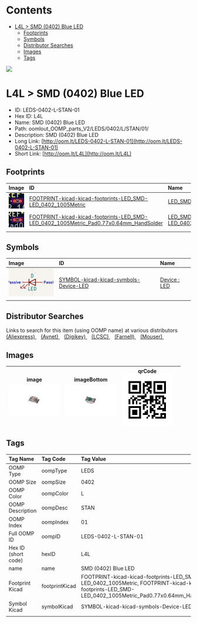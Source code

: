 



Contents
========

* [L4L > SMD (0402) Blue LED](#l4l--smd-0402-blue-led)
	* [Footprints](#footprints)
	* [Symbols](#symbols)
	* [Distributor Searches](#distributor-searches)
	* [Images](#images)
	* [Tags](#tags)
  
![][im]
# L4L > SMD (0402) Blue LED

- ID: LEDS-0402-L-STAN-01
- Hex ID: L4L
- Name: SMD (0402) Blue LED
- Path: oomlout_OOMP_parts_V2/LEDS/0402/L/STAN/01/
- Description: SMD (0402) Blue LED
- Long Link: [http://oom.lt/LEDS-0402-L-STAN-01](http://oom.lt/LEDS-0402-L-STAN-01)
- Short Link: [http://oom.lt/L4L](http://oom.lt/L4L)

## Footprints
  

|Image|ID|Name|
| :--- | :--- | :--- |
|[![](https://raw.githubusercontent.com/oomlout/oomlout_OOMP_eda_V2/main/FOOTPRINT/kicad/kicad-footprints/LED_SMD/LED_0402_1005Metric/image_140.png)](https://github.com/oomlout/oomlout_OOMP_eda_V2/tree/main/FOOTPRINT/kicad/kicad-footprints/LED_SMD/LED_0402_1005Metric/)|[FOOTPRINT-kicad-kicad-footprints-LED_SMD-LED_0402_1005Metric](https://github.com/oomlout/oomlout_OOMP_eda_V2/tree/main/FOOTPRINT/kicad/kicad-footprints/LED_SMD/LED_0402_1005Metric/)|[LED_SMD : LED_0402_1005Metric](https://github.com/oomlout/oomlout_OOMP_eda_V2/tree/main/FOOTPRINT/kicad/kicad-footprints/LED_SMD/LED_0402_1005Metric/)|
|[![](https://raw.githubusercontent.com/oomlout/oomlout_OOMP_eda_V2/main/FOOTPRINT/kicad/kicad-footprints/LED_SMD/LED_0402_1005Metric_Pad0.77x0.64mm_HandSolder/image_140.png)](https://github.com/oomlout/oomlout_OOMP_eda_V2/tree/main/FOOTPRINT/kicad/kicad-footprints/LED_SMD/LED_0402_1005Metric_Pad0.77x0.64mm_HandSolder/)|[FOOTPRINT-kicad-kicad-footprints-LED_SMD-LED_0402_1005Metric_Pad0.77x0.64mm_HandSolder](https://github.com/oomlout/oomlout_OOMP_eda_V2/tree/main/FOOTPRINT/kicad/kicad-footprints/LED_SMD/LED_0402_1005Metric_Pad0.77x0.64mm_HandSolder/)|[LED_SMD : LED_0402_1005Metric_Pad0.77x0.64mm_HandSolder](https://github.com/oomlout/oomlout_OOMP_eda_V2/tree/main/FOOTPRINT/kicad/kicad-footprints/LED_SMD/LED_0402_1005Metric_Pad0.77x0.64mm_HandSolder/)|
||||

## Symbols
  

|Image|ID|Name|
| :--- | :--- | :--- |
|[![](https://raw.githubusercontent.com/oomlout/oomlout_OOMP_eda_V2/main/SYMBOL/kicad/kicad-symbols/Device/LED/image_140.png)](https://github.com/oomlout/oomlout_OOMP_eda_V2/tree/main/SYMBOL/kicad/kicad-symbols/Device/LED/)|[SYMBOL-kicad-kicad-symbols-Device-LED](https://github.com/oomlout/oomlout_OOMP_eda_V2/tree/main/SYMBOL/kicad/kicad-symbols/Device/LED/)|[Device : LED](https://github.com/oomlout/oomlout_OOMP_eda_V2/tree/main/SYMBOL/kicad/kicad-symbols/Device/LED/)|
||||

## Distributor Searches
  
Links to search for this item (using OOMP name) at various distributors  
[(Aliexpress) ](https://www.aliexpress.com/wholesale?SearchText=SMD+0402+Blue+LED)&nbsp;&nbsp;&nbsp;[(Avnet) ](https://www.avnet.com/shop/us/search/SMD+0402+Blue+LED)&nbsp;&nbsp;&nbsp;[(Digikey) ](https://www.digikey.co.uk/en/products/result?s=SMD+0402+Blue+LED)&nbsp;&nbsp;&nbsp;[(LCSC) ](https://www.lcsc.com/search?q=SMD+0402+Blue+LED)&nbsp;&nbsp;&nbsp;[(Farnell) ](https://uk.farnell.com/search?st=SMD+0402+Blue+LED)&nbsp;&nbsp;&nbsp;[(Mouser) ](https://www.mouser.com/c/?q=SMD+0402+Blue+LED)&nbsp;&nbsp;&nbsp;
## Images
  

|image<br>[![](https://raw.githubusercontent.com/oomlout/oomlout_OOMP_parts_V2/main/LEDS/0402/L/STAN/01/image_140.jpg)](https://github.com/oomlout/oomlout_OOMP_parts_V2/tree/main/LEDS/0402/L/STAN/01/image.jpg)|imageBottom<br>[![](https://raw.githubusercontent.com/oomlout/oomlout_OOMP_parts_V2/main/LEDS/0402/L/STAN/01/image_BOTTOM_140.jpg)](https://github.com/oomlout/oomlout_OOMP_parts_V2/tree/main/LEDS/0402/L/STAN/01/image_BOTTOM.jpg)|qrCode<br>[![](https://raw.githubusercontent.com/oomlout/oomlout_OOMP_parts_V2/main/LEDS/0402/L/STAN/01/qrCode_140.png)](https://github.com/oomlout/oomlout_OOMP_parts_V2/tree/main/LEDS/0402/L/STAN/01/qrCode.png)||
| :---: | :---: | :---: | :---: |

## Tags
  

|Tag Name|Tag Code|Tag Value|
| :--- | :--- | :--- |
|OOMP Type|oompType|LEDS|
|OOMP Size|oompSize|0402|
|OOMP Color|oompColor|L|
|OOMP Description|oompDesc|STAN|
|OOMP Index|oompIndex|01|
|Full OOMP ID|oompID|LEDS-0402-L-STAN-01|
|Hex ID (short code)|hexID|L4L|
|name|name|SMD (0402) Blue LED|
|Footprint Kicad|footprintKicad|FOOTPRINT-kicad-kicad-footprints-LED_SMD-LED_0402_1005Metric, FOOTPRINT-kicad-kicad-footprints-LED_SMD-LED_0402_1005Metric_Pad0.77x0.64mm_HandSolder|
|Symbol Kicad|symbolKicad|SYMBOL-kicad-kicad-symbols-Device-LED|
||||



[im]: image_450.jpg
